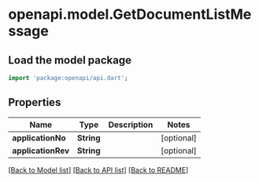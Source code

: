 # openapi.model.GetDocumentListMessage

## Load the model package
```dart
import 'package:openapi/api.dart';
```

## Properties
Name | Type | Description | Notes
------------ | ------------- | ------------- | -------------
**applicationNo** | **String** |  | [optional] 
**applicationRev** | **String** |  | [optional] 

[[Back to Model list]](../README.md#documentation-for-models) [[Back to API list]](../README.md#documentation-for-api-endpoints) [[Back to README]](../README.md)


